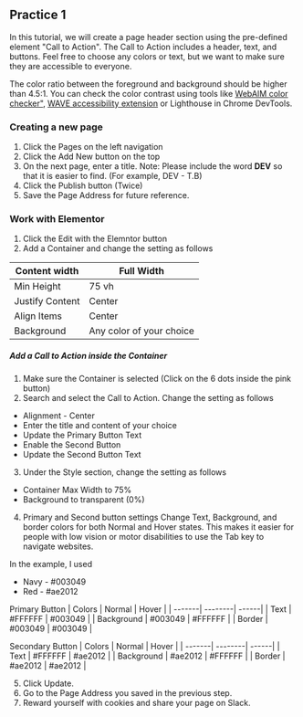 ## Practice 1

In this tutorial, we will create a page header section using the pre-defined element "Call to Action". The Call to Action includes a header, text, and buttons. Feel free to choose any colors or text, but we want to make sure they are accessible to everyone. 

The color ratio between the foreground and background should be higher than 4.5:1. You can check the color contrast using tools like [WebAIM color checker"](https://webaim.org/resources/contrastchecker/), [WAVE accessibility extension](https://wave.webaim.org/extension/) or Lighthouse in Chrome DevTools. 


### Creating a new page

1. Click the Pages on the left navigation
2. Click the Add New button on the top 
3. On the next page, enter a title. Note: Please include the word **DEV** so that it is easier to find. (For example, DEV - T.B)
4. Click the Publish button (Twice)
5. Save the Page Address for future reference.

### Work with Elementor
1. Click the Edit with the Elemntor button
2. Add a Container and change the setting as follows

| Content width |Full Width |
| -------| --------|
| Min Height  | 75 vh |
| Justify Content | Center |
| Align Items| Center |
| Background | Any color of your choice |




##### Add a Call to Action inside the Container
1. Make sure the Container is selected (Click on the 6 dots inside the pink button)
2. Search and select the Call to Action. Change the setting as follows

  * Alignment - Center
  * Enter the title and content of your choice
  * Update the Primary Button Text
  * Enable the Second Button 
  * Update the Second Button Text    
3. Under the Style section, change the setting as follows
  * Container Max Width to 75%
  * Background to transparent (0%)
4. Primary and Second button settings
Change Text, Background, and border colors for both Normal and Hover states. This makes it easier for people with low vision or motor disabilities to use the Tab key to navigate websites.

In the example, I used 

* Navy - #003049
* Red - #ae2012

Primary Button
| Colors | Normal | Hover |
| -------| --------| ------|
| Text   | #FFFFFF | #003049 |
| Background | #003049 | #FFFFFF |
| Border | #003049 | #003049 |

Secondary Button
| Colors | Normal | Hover |
| -------| --------| ------|
| Text   | #FFFFFF | #ae2012 |
| Background | #ae2012  | #FFFFFF |
| Border | #ae2012  | #ae2012  |

5. Click Update. 
6. Go to the Page Address you saved in the previous step.  
7. Reward yourself with cookies and share your page on Slack. 